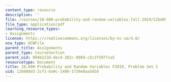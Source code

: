 ```yaml
---
content_type: resource
description: ''
file: /courses/18-600-probability-and-random-variables-fall-2019/12bd89d32cf16a9c14861729e8aa5d2d_MIT18_600F19_Pset1.pdf
file_type: application/pdf
learning_resource_types:
- Assignments
license: https://creativecommons.org/licenses/by-nc-sa/4.0/
ocw_type: OCWFile
parent_title: Assignments
parent_type: CourseSection
parent_uid: 094b223d-dec4-382c-8969-c5c3f5977ca5
resourcetype: Document
title: 18.600 Probability and Random Variables F2019, Problem Set 1
uid: 12bd89d3-2cf1-6a9c-1486-1729e8aa5d2d
---
```

